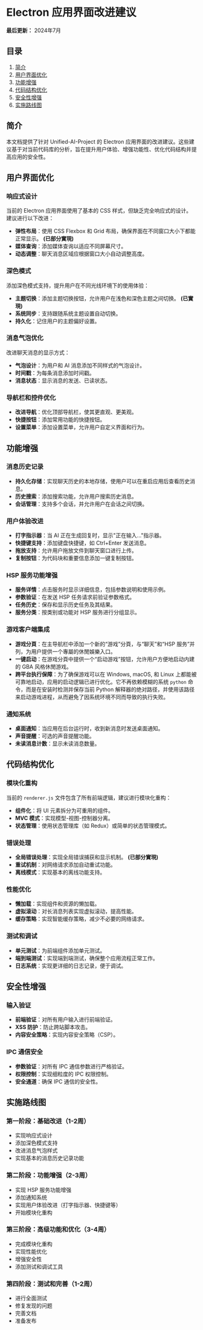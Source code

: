 # Electron 应用界面改进建议

**最后更新：** 2024年7月

## 目录

1. [简介](#简介)
2. [用户界面优化](#用户界面优化)
3. [功能增强](#功能增强)
4. [代码结构优化](#代码结构优化)
5. [安全性增强](#安全性增强)
6. [实施路线图](#实施路线图)

## 简介

本文档提供了针对 Unified-AI-Project 的 Electron 应用界面的改进建议。这些建议基于对当前代码库的分析，旨在提升用户体验、增强功能性、优化代码结构并提高应用的安全性。

## 用户界面优化

### 响应式设计

当前的 Electron 应用界面使用了基本的 CSS 样式，但缺乏完全响应式的设计。建议进行以下改进：

* **弹性布局**：使用 CSS Flexbox 和 Grid 布局，确保界面在不同窗口大小下都能正常显示。 **(已部分實現)**
* **媒体查询**：添加媒体查询以适应不同屏幕尺寸。
* **动态调整**：聊天消息区域应根据窗口大小自动调整高度。

### 深色模式

添加深色模式支持，提升用户在不同光线环境下的使用体验：

* **主题切换**：添加主题切换按钮，允许用户在浅色和深色主题之间切换。 **(已實現)**
* **系统同步**：支持跟随系统主题设置自动切换。
* **持久化**：记住用户的主题偏好设置。

### 消息气泡优化

改进聊天消息的显示方式：

* **气泡设计**：为用户和 AI 消息添加不同样式的气泡设计。
* **时间戳**：为每条消息添加时间戳。
* **消息状态**：显示消息的发送、已读状态。

### 导航栏和控件优化

* **改进导航**：优化顶部导航栏，使其更直观、更美观。
* **快捷按钮**：添加常用功能的快捷按钮。
* **设置菜单**：添加设置菜单，允许用户自定义界面和行为。

## 功能增强

### 消息历史记录

* **持久化存储**：实现聊天历史的本地存储，使用户可以在重启应用后查看历史消息。
* **历史搜索**：添加搜索功能，允许用户搜索历史消息。
* **会话管理**：支持多个会话，并允许用户在会话之间切换。

### 用户体验改进

* **打字指示器**：当 AI 正在生成回复时，显示"正在输入..."指示器。
* **快捷键支持**：添加键盘快捷键，如 Ctrl+Enter 发送消息。
* **拖放支持**：允许用户拖放文件到聊天窗口进行上传。
* **复制按钮**：为代码块和重要信息添加一键复制按钮。

### HSP 服务功能增强

* **服务详情**：点击服务时显示详细信息，包括参数说明和使用示例。
* **参数验证**：在发送 HSP 任务请求前验证参数格式。
* **任务历史**：保存和显示历史任务及其结果。
* **服务分类**：按类别或功能对 HSP 服务进行分组显示。

### 游戏客户端集成

* **游戏分頁**：在主导航栏中添加一个新的“游戏”分頁，与“聊天”和“HSP 服务”并列，为用户提供一个專屬的休閒娛樂入口。
* **一键启动**：在游戏分頁中提供一个“启动游戏”按钮，允许用户方便地启动内建的 GBA 风格休閒游戏。
* **跨平台执行保障**：为了确保游戏可以在 Windows, macOS, 和 Linux 上都能被可靠地启动，应用的启动逻辑已进行优化。它不再依赖模糊的系统 `python` 命令，而是在安装时检测并保存当前 Python 解释器的绝对路径，并使用该路径来启动游戏进程，从而避免了因系统环境不同而导致的执行失败。

### 通知系统

* **桌面通知**：当应用在后台运行时，收到新消息时发送桌面通知。
* **声音提醒**：可选的声音提醒功能。
* **未读消息计数**：显示未读消息数量。

## 代码结构优化

### 模块化重构

当前的 `renderer.js` 文件包含了所有前端逻辑，建议进行模块化重构：

* **组件化**：将 UI 元素拆分为可重用的组件。
* **MVC 模式**：实现模型-视图-控制器分离。
* **状态管理**：使用状态管理库（如 Redux）或简单的状态管理模式。

### 错误处理

* **全局错误处理**：实现全局错误捕获和显示机制。 **(已部分實現)**
* **重试机制**：对网络请求添加自动重试功能。
* **离线模式**：实现基本的离线功能支持。

### 性能优化

* **懒加载**：实现组件和资源的懒加载。
* **虚拟滚动**：对长消息列表实现虚拟滚动，提高性能。
* **缓存策略**：实现智能缓存策略，减少不必要的网络请求。

### 测试和调试

* **单元测试**：为前端组件添加单元测试。
* **端到端测试**：实现端到端测试，确保整个应用流程正常工作。
* **日志系统**：实现更详细的日志记录，便于调试。

## 安全性增强

### 输入验证

* **前端验证**：对所有用户输入进行前端验证。
* **XSS 防护**：防止跨站脚本攻击。
* **内容安全策略**：实现内容安全策略（CSP）。

### IPC 通信安全

* **参数验证**：对所有 IPC 通信参数进行严格验证。
* **权限控制**：实现细粒度的 IPC 权限控制。
* **安全通道**：确保 IPC 通信的安全性。

## 实施路线图

### 第一阶段：基础改进（1-2周）

* 实现响应式设计
* 添加深色模式支持
* 改进消息气泡样式
* 实现基本的消息历史记录功能

### 第二阶段：功能增强（2-3周）

* 实现 HSP 服务功能增强
* 添加通知系统
* 实现用户体验改进（打字指示器、快捷键等）
* 开始模块化重构

### 第三阶段：高级功能和优化（3-4周）

* 完成模块化重构
* 实现性能优化
* 增强安全性
* 添加测试和调试工具

### 第四阶段：测试和完善（1-2周）

* 进行全面测试
* 修复发现的问题
* 完善文档
* 准备发布